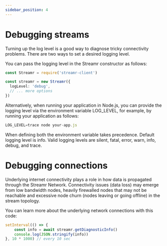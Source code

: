 ```yaml
---
sidebar_position: 4
---
```


# Debugging streams
<!-- TODO, talking through common connectivity issues and so on -->
Turning up the log level is a good way to diagnose tricky connectivity problems. There are two ways to set a desired logging level.

You can pass the logging level in the Streamr constructor as follows:

```ts
const Streamr = require('streamr-client')

const streamr = new Streamr({
  logLevel: 'debug',
  // ... more options
})
```

Alternatively, when running your application in Node.js, you can provide the logging level via the environment variable LOG_LEVEL, for example, by running your application as follows:

```ts
LOG_LEVEL=trace node your-app.js
```

When defining both the environment variable takes precedence. Default logging level is info. Valid logging levels are silent, fatal, error, warn, info, debug, and trace.

# Debugging connections
Underlying internet connectivity plays a role in how data is propagated through the Streamr Network. Connectivity issues (data loss) may emerge from low bandwidth nodes, heavily firewalled nodes that may not be reachable and excessive node churn (nodes leaving or going offline) in the stream topology.

You can learn more about the underlying network connections with this code:

```ts
setInterval(() => {
    const info = await streamr.getDiagnosticInfo()
    console.log(JSON.stringify(info))
}, 10 * 1000) // every 10 sec
```
